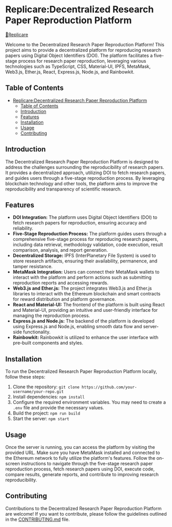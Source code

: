 # Replicare:Decentralized Research Paper Reproduction Platform

[🔗Replicare](https://replicare.dev/)

Welcome to the Decentralized Research Paper Reproduction Platform! This project aims to provide a decentralized platform for reproducing research papers using Digital Object Identifiers (DOI). The platform facilitates a five-stage process for research paper reproduction, leveraging various technologies such as TypeScript, CSS, Material-UI, IPFS, MetaMask, Web3.js, Ether.js, React, Express.js, Node.js, and Rainbowkit.

## Table of Contents

- [Replicare:Decentralized Research Paper Reproduction Platform](#replicaredecentralized-research-paper-reproduction-platform)
  - [Table of Contents](#table-of-contents)
  - [Introduction](#introduction)
  - [Features](#features)
  - [Installation](#installation)
  - [Usage](#usage)
  - [Contributing](#contributing)

## Introduction

The Decentralized Research Paper Reproduction Platform is designed to address the challenges surrounding the reproducibility of research papers. It provides a decentralized approach, utilizing DOI to fetch research papers, and guides users through a five-stage reproduction process. By leveraging blockchain technology and other tools, the platform aims to improve the reproducibility and transparency of scientific research.

## Features

- **DOI Integration:** The platform uses Digital Object Identifiers (DOI) to fetch research papers for reproduction, ensuring accuracy and reliability.
- **Five-Stage Reproduction Process:** The platform guides users through a comprehensive five-stage process for reproducing research papers, including data retrieval, methodology validation, code execution, result comparison, analysis, and report generation.
- **Decentralized Storage:** IPFS (InterPlanetary File System) is used to store research artifacts, ensuring their availability, permanence, and tamper resistance.
- **MetaMask Integration:** Users can connect their MetaMask wallets to interact with the platform and perform actions such as submitting reproduction reports and accessing rewards.
- **Web3.js and Ether.js:** The project integrates Web3.js and Ether.js libraries to interact with the Ethereum blockchain and smart contracts for reward distribution and platform governance.
- **React and Material-UI:** The frontend of the platform is built using React and Material-UI, providing an intuitive and user-friendly interface for managing the reproduction process.
- **Express.js and Node.js:** The backend of the platform is developed using Express.js and Node.js, enabling smooth data flow and server-side functionality.
- **Rainbowkit:** Rainbowkit is utilized to enhance the user interface with pre-built components and styles.

## Installation

To run the Decentralized Research Paper Reproduction Platform locally, follow these steps:

1. Clone the repository: `git clone https://github.com/your-username/your-repo.git`
2. Install dependencies: `npm install`
3. Configure the required environment variables. You may need to create a `.env` file and provide the necessary values.
4. Build the project: `npm run build`
5. Start the server: `npm start`

## Usage

Once the server is running, you can access the platform by visiting the provided URL. Make sure you have MetaMask installed and connected to the Ethereum network to fully utilize the platform's features. Follow the on-screen instructions to navigate through the five-stage research paper reproduction process, fetch research papers using DOI, execute code, compare results, generate reports, and contribute to improving research reproducibility.

## Contributing

Contributions to the Decentralized Research Paper Reproduction Platform are welcome! If you want to contribute, please follow the guidelines outlined in the [CONTRIBUTING.md](CONTRIBUTING.md) file.

<!--## License

This project is licensed under the [MIT License](LICENSE). You are free to use, modify, and distribute the codebase in accordance with the terms of the license.-->
